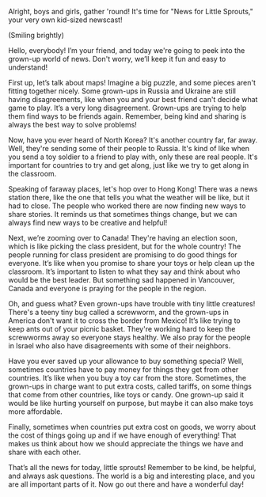 Alright, boys and girls, gather 'round! It's time for "News for Little Sprouts," your very own kid-sized newscast!

(Smiling brightly)

Hello, everybody! I’m your friend, and today we're going to peek into the grown-up world of news. Don't worry, we’ll keep it fun and easy to understand!

First up, let’s talk about maps! Imagine a big puzzle, and some pieces aren't fitting together nicely. Some grown-ups in Russia and Ukraine are still having disagreements, like when you and your best friend can't decide what game to play. It’s a very long disagreement. Grown-ups are trying to help them find ways to be friends again. Remember, being kind and sharing is always the best way to solve problems!

Now, have you ever heard of North Korea? It's another country far, far away. Well, they're sending some of their people to Russia. It's kind of like when you send a toy soldier to a friend to play with, only these are real people. It's important for countries to try and get along, just like we try to get along in the classroom.

Speaking of faraway places, let's hop over to Hong Kong! There was a news station there, like the one that tells you what the weather will be like, but it had to close. The people who worked there are now finding new ways to share stories. It reminds us that sometimes things change, but we can always find new ways to be creative and helpful!

Next, we’re zooming over to Canada! They're having an election soon, which is like picking the class president, but for the whole country! The people running for class president are promising to do good things for everyone. It’s like when you promise to share your toys or help clean up the classroom. It’s important to listen to what they say and think about who would be the best leader. But something sad happened in Vancouver, Canada and everyone is praying for the people in the region.

Oh, and guess what? Even grown-ups have trouble with tiny little creatures! There's a teeny tiny bug called a screwworm, and the grown-ups in America don't want it to cross the border from Mexico! It’s like trying to keep ants out of your picnic basket. They're working hard to keep the screwworms away so everyone stays healthy. We also pray for the people in Israel who also have disagreements with some of their neighbors.

Have you ever saved up your allowance to buy something special? Well, sometimes countries have to pay money for things they get from other countries. It’s like when you buy a toy car from the store. Sometimes, the grown-ups in charge want to put extra costs, called tariffs, on some things that come from other countries, like toys or candy. One grown-up said it would be like hurting yourself on purpose, but maybe it can also make toys more affordable.

Finally, sometimes when countries put extra cost on goods, we worry about the cost of things going up and if we have enough of everything! That makes us think about how we should appreciate the things we have and share with each other.

That’s all the news for today, little sprouts! Remember to be kind, be helpful, and always ask questions. The world is a big and interesting place, and you are all important parts of it. Now go out there and have a wonderful day!
